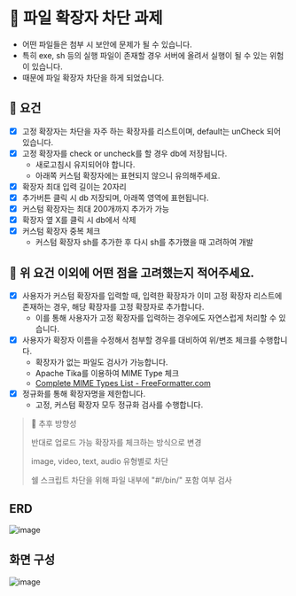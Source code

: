 # 📁 파일 확장자 차단 과제


- 어떤 파일들은 첨부 시 보안에 문제가 될 수 있습니다.
- 특히 exe, sh 등의 실행 파일이 존재할 경우 서버에 올려서 실행이 될 수 있는 위험이 있습니다.
- 때문에 파일 확장자 차단을 하게 되었습니다.

## 📍 요건

- [x]  고정 확장자는 차단을 자주 하는 확장자를 리스트이며, default는 unCheck 되어 있습니다.
- [x]  고정 확장자를 check or uncheck를 할 경우 db에 저장됩니다.
   - 새로고침시 유지되어야 합니다.
   - 아래쪽 커스텀 확장자에는 표현되지 않으니 유의해주세요.
- [x]  확장자 최대 입력 길이는 20자리
- [x]  추가버튼 클릭 시 db 저장되며, 아래쪽 영역에 표현됩니다.
- [x]  커스텀 확장자는 최대 200개까지 추가가 가능
- [x]  확장자 옆 X를 클릭 시 db에서 삭제
- [x]  커스텀 확장자 중복 체크
   - 커스텀 확장자 sh를 추가한 후 다시 sh를 추가했을 때 고려하여 개발

## 📍 위 요건 이외에 어떤 점을 고려했는지 적어주세요.

- [x]  사용자가 커스텀 확장자를 입력할 때, 입력한 확장자가 이미 고정 확장자 리스트에 존재하는 경우, 해당 확장자를 고정 확장자로 추가합니다.
   - 이를 통해 사용자가 고정 확장자를 입력하는 경우에도 자연스럽게 처리할 수 있습니다.
- [x]  사용자가 확장자 이름을 수정해서 첨부할 경우를 대비하여 위/변조 체크를 수행합니다.
   - 확장자가 없는 파일도 검사가 가능합니다.
   - Apache Tika를 이용하여 MIME Type 체크
   - [Complete MIME Types List - FreeFormatter.com](https://www.freeformatter.com/mime-types-list.html)
- [x] 정규화를 통해 확장자명을 제한합니다.
  - 고정, 커스텀 확장자 모두 정규화 검사를 수행합니다.

> 🤔 추후 방향성 
> 
> 반대로 업로드 가능 확장자를 체크하는 방식으로 변경
> 
> image, video, text, audio 유형별로 차단
> 
> 쉘 스크립트 차단을 위해 파일 내부에 "#!/bin/" 포함 여부 검사

## ERD
![image](https://github.com/PGRRR/block-file-extensions/assets/82517133/ac3b0d26-1d6a-4224-8b07-6c9732fbead8)

## 화면 구성
![image](https://github.com/PGRRR/block-file-extensions/assets/82517133/91232ca6-7126-4fca-a532-e1e300c7cc6c)